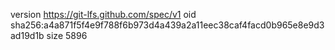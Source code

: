version https://git-lfs.github.com/spec/v1
oid sha256:a4a871f5f4e9f788f6b973d4a439a2a11eec38caf4facd0b965e8e9d3ad19d1b
size 5896
